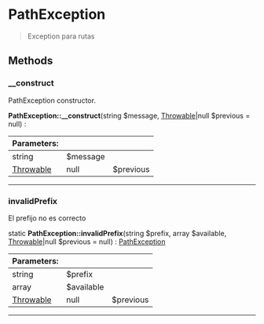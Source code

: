 
                                                                                                                                            
    
# PathException


> Exception para rutas
>
> 








## Methods

### __construct
PathException constructor.


**PathException::__construct**(string $message, [Throwable](../../../../Throwable.md)|null $previous = null) : 


|Parameters: | | |
| --- | --- | --- |
|string |$message |  |
|[Throwable](../../../../Throwable.md)|null |$previous |  |

---


### invalidPrefix
El prefijo no es correcto


static **PathException::invalidPrefix**(string $prefix, array $available, [Throwable](../../../../Throwable.md)|null $previous = null) : [PathException](../../../../PathException.md)


|Parameters: | | |
| --- | --- | --- |
|string |$prefix |  |
|array |$available |  |
|[Throwable](../../../../Throwable.md)|null |$previous |  |

---


                                                                                                                                                                                                                                                                                                                                                                                                            
    
                                                                                                                                                                                                                                                                             
                